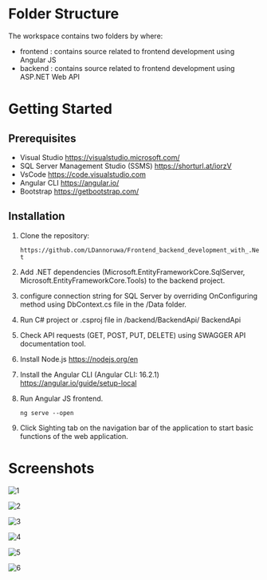 # Folder Structure

The workspace contains two folders by where:
 - frontend : contains source related to frontend development using Angular JS
 - backend : contains source related to frontend development using ASP.NET Web API

# Getting Started
## Prerequisites
  -  Visual Studio https://visualstudio.microsoft.com/
  -  SQL Server Management Studio (SSMS)  https://shorturl.at/iorzV
  -  VsCode https://code.visualstudio.com
  -  Angular CLI https://angular.io/
  -  Bootstrap https://getbootstrap.com/
    
## Installation

 1. Clone the repository:

    `https://github.com/LDannoruwa/Frontend_backend_development_with_.Net`

 2. Add .NET dependencies (Microsoft.EntityFrameworkCore.SqlServer, Microsoft.EntityFrameworkCore.Tools) to the backend project.
 3. configure connection string for SQL Server by overriding OnConfiguring method using DbContext.cs file in the /Data folder.
 4. Run C# project or .csproj file in /backend/BackendApi/ BackendApi
 5. Check API requests (GET, POST, PUT, DELETE) using SWAGGER API documentation tool.
 6. Install Node.js https://nodejs.org/en
 7. Install the Angular CLI (Angular CLI: 16.2.1) https://angular.io/guide/setup-local
 8. Run Angular JS frontend.
    
      `ng serve --open`
       
 9. Click Sighting tab on the navigation bar of the application to start basic functions of the web application.

# Screenshots
![1](https://github.com/LDannoruwa/Frontend_backend_development_with_.Net/assets/53103313/f3ff021d-6465-4afe-a287-723bc2ffa120)

![2](https://github.com/LDannoruwa/Frontend_backend_development_with_.Net/assets/53103313/261452b0-a5fa-457f-bfe8-ed83276b0a5b)

![3](https://github.com/LDannoruwa/Frontend_backend_development_with_.Net/assets/53103313/429df737-6dfe-40fd-8706-485ae36b817c)

![4](https://github.com/LDannoruwa/Frontend_backend_development_with_.Net/assets/53103313/b43e6ee2-f3ca-406d-9bce-09f2079c88ae)

![5](https://github.com/LDannoruwa/Frontend_backend_development_with_.Net/assets/53103313/4c466240-e1a8-456d-900f-4697b0a0d063)

![6](https://github.com/LDannoruwa/Frontend_backend_development_with_.Net/assets/53103313/05210600-02ce-45a8-9361-b6183fdca481)






